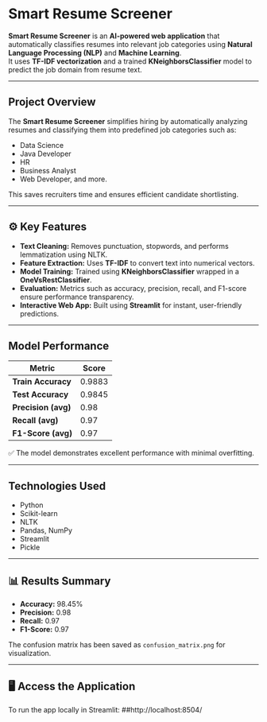 # Smart Resume Screener

**Smart Resume Screener** is an **AI-powered web application** that automatically classifies resumes into relevant job categories using **Natural Language Processing (NLP)** and **Machine Learning**.  
It uses **TF-IDF vectorization** and a trained **KNeighborsClassifier** model to predict the job domain from resume text.

---

## Project Overview

The **Smart Resume Screener** simplifies hiring by automatically analyzing resumes and classifying them into predefined job categories such as:
- Data Science  
- Java Developer  
- HR  
- Business Analyst  
- Web Developer, and more.

This saves recruiters time and ensures efficient candidate shortlisting.

---

## ⚙️ Key Features

-  **Text Cleaning:** Removes punctuation, stopwords, and performs lemmatization using NLTK.  
-  **Feature Extraction:** Uses **TF-IDF** to convert text into numerical vectors.  
-  **Model Training:** Trained using **KNeighborsClassifier** wrapped in a **OneVsRestClassifier**.  
-  **Evaluation:** Metrics such as accuracy, precision, recall, and F1-score ensure performance transparency.  
-  **Interactive Web App:** Built using **Streamlit** for instant, user-friendly predictions.

---

##  Model Performance

| Metric | Score |
|--------|-------|
| **Train Accuracy** | 0.9883 |
| **Test Accuracy** | 0.9845 |
| **Precision (avg)** | 0.98 |
| **Recall (avg)** | 0.97 |
| **F1-Score (avg)** | 0.97 |

✅ The model demonstrates excellent performance with minimal overfitting.

---

##  Technologies Used

- Python   
- Scikit-learn  
- NLTK  
- Pandas, NumPy  
- Streamlit  
- Pickle  

---

## 📊 Results Summary

- **Accuracy:** 98.45%  
- **Precision:** 0.98  
- **Recall:** 0.97  
- **F1-Score:** 0.97  

The confusion matrix has been saved as `confusion_matrix.png` for visualization.

---

## 🖥️ Access the Application

To run the app locally in Streamlit: ##http://localhost:8504/ 
